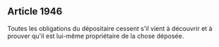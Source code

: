 Article 1946
----
Toutes les obligations du dépositaire cessent s'il vient à découvrir et à
prouver qu'il est lui-même propriétaire de la chose déposée.
